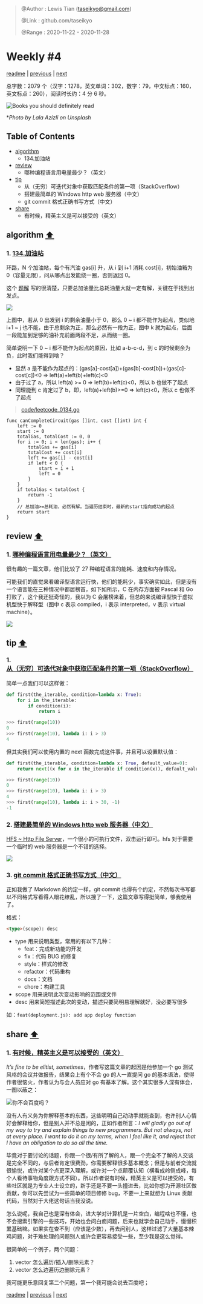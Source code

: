 > @Author  : Lewis Tian (taseikyo@gmail.com)
>
> @Link    : github.com/taseikyo
>
> @Range   : 2020-11-22 - 2020-11-28

# Weekly #4

[readme](../README.md) | [previous](202011W3.md) | [next](202012W1.md)

总字数：2079 个（汉字：1278，英文单词：302，数字：79，中文标点：160，英文标点：260），阅读时长约：4 分 6 秒。

![](../images/202011/lala-azizli-OFZUaeYKP3k-unsplash.jpg "Books you should definitely read")

\**Photo by Lala Azizli on Unsplash*

## Table of Contents

- [algorithm](#algorithm-)
	- 134.加油站
- [review](#review-)
	- 哪种编程语言用电量最少？（英文）
- [tip](#tip-)
	- 从（无穷）可迭代对象中获取匹配条件的第一项（StackOverflow）
	- 搭建最简单的 Windows http web 服务器（中文）
	- git commit 格式正确书写方式（中文）
- [share](#share-)
	- 有时候，精英主义是可以接受的（英文）

## algorithm [⬆](#weekly-4)

### 1. [134.加油站](https://leetcode-cn.com/problems/gas-station/)

环路，N 个加油站，每个有汽油 gas[i] 升，从 i 到 i+1 消耗 cost[i]，初始油箱为 0（容量无限），问从哪点出发能绕一圈，否则返回 0。

这个 [题解](https://leetcode-cn.com/problems/gas-station/solution/shou-hua-tu-jie-liang-ge-guan-jian-jie-lun-de-jian/) 写的很清楚，只要总加油量比总耗油量大就一定有解，关键在于找到出发点。

![](../images/202011/w4-algo-1.png)

上图中，若从 0 出发到 i 的剩余油量小于 0，那么 0 ~ i 都不能作为起点，类似地 i+1 ~ j 也不能，由于总剩余为正，那么必然有一段为正，图中 k 就为起点，后面一段能加到足够的油补充前面两段不足，从而绕一圈。

简单说明一下 0 ~ i 都不能作为起点的原因，比如 a-b-c-d，到 c 的时候剩余为负，此时我们能得到啥？

- 显然 a 是不能作为起点的：(gas[a]-cost[a])+(gas[b]-cost[b])+(gas[c]-cost[c])<0 => left(a)+left(b)+left(c)<0
- 由于过了 a，所以 left(a) >= 0 => left(b)+left(c)<0，所以 b 也做不了起点
- 同理能到 c 肯定过了 b，即，left(a)+left(b)>=0 => left(c)<0，所以 c 也做不了起点

> [code/leetcode_0134.go](../code/leetcode_0134.go)

```Golang
func canCompleteCircuit(gas []int, cost []int) int {
	left := 0
	start := 0
	totalGas, totalCost := 0, 0
	for i := 0; i < len(gas); i++ {
		totalGas += gas[i]
		totalCost += cost[i]
		left += gas[i] - cost[i]
		if left < 0 {
			start = i + 1
			left = 0
		}
	}
	if totalGas < totalCost {
		return -1
	}
	// 总加油>=总耗油，必然有解。当遍历结束时，最新的start指向成功的起点
	return start
}
```

## review [⬆](#weekly-4)

### 1. [哪种编程语言用电量最少？（英文）](https://thenewstack.io/which-programming-languages-use-the-least-electricity/)

很有趣的一篇文章，他们比较了 27 种编程语言的能耗、速度和内存情况。

可能我们的直觉来看编译型语言运行快，他们的能耗少，事实确实如此，但是没有一个语言能在三种情况中都居榜首，如下如所示，C 在内存方面被 Pascal 和 Go 打败了，这个我还挺奇怪的，我以为 C 会屠榜来着，但总的来说编译型快于虚拟机型快于解释型（图中 c 表示 compiled，i 表示 interpreted，v 表示 virtual machine）。

![](../images/202011/w4-review-1.png)

## tip [⬆](#weekly-4)

### 1. [从（无穷）可迭代对象中获取匹配条件的第一项（StackOverflow）](https://stackoverflow.com/questions/2361426/get-the-first-item-from-an-iterable-that-matches-a-condition)

简单一点我们可以这样做：

```Python
def first(the_iterable, condition=lambda x: True):
	for i in the_iterable:
		if condition(i):
			return i

>>> first(range(10))
0
>>> first(range(10), lambda i: i > 3)
4
```

但其实我们可以使用内置的 next 函数完成这件事，并且可以设置默认值：

```Python
def first(the_iterable, condition=lambda x: True, default_value=0):
	return next((x for x in the_iterable if condition(x)), default_value)

>>> first(range(10))
0
>>> first(range(10), lambda i: i > 3)
4
>>> first(range(10), lambda i: i > 30, -1)
-1
```

### 2. [搭建最简单的 Windows http web 服务器（中文）](https://blog.csdn.net/Cinderella___/article/details/88697062)

[HFS ~ Http File Server](http://www.rejetto.com/hfs/?f=dl)，一个很小的可执行文件，双击运行即可。hfs 对于需要一个临时的 web 服务器是一个不错的选择。

![](../images/202011/Snipaste_20201116_210823.png)

### 3. [git commit 格式正确书写方式（中文）](https://www.jianshu.com/p/7f4572b88c84)

正如我做了 Markdown 的约定一样，git commit 也得有个约定，不然每次书写都以不同格式写看得人眼花缭乱，所以搜了一下，这篇文章写得挺简单，够我使用了。

格式：

```Markdown
<type>(scope): desc
```

- type 用来说明类型，常用的有以下几种：
	- feat：完成新功能的开发
	- fix：代码 BUG 的修复
	- style：样式的修改
	- refactor：代码重构
	- docs：文档
	- chore：构建工具
- scope 用来说明此次变动影响的范围或文件
- desc 用来简短描述此次的变动，描述只要简明易理解就好，没必要写很多

如：`feat(deployment.js): add app deploy function`

## share [⬆](#weekly-4)

### 1. [有时候，精英主义是可以接受的（英文）](https://www.arp242.net/elitist.html)

*It’s fine to be elitist, sometimes*，作者写这篇文章的起因是他参加一个 go 测试风格的会议并做报告，结果会上有个不会 go 的人一直提问 go 的基本语法，使得作者很恼火，作者认为与会人员应对 go 有基本了解。这个其实很多人深有体会，一图以蔽之：

![](../images/202011/w4-share-1.jpg "你不会百度吗？")

没有人有义务为你解释基本的东西，这些明明自己动动手就能查到，也许别人心情好会解释给你，但是别人并不总是闲的，正如作者所言：*I will gladly go out of my way to try and explain things to new programmers. But not always, not at every place. I want to do it on my terms, when I feel like it, and reject that I have an obligation to do so all the time.*

毕竟对于要讨论的话题，你跟一个很/有所了解的人，跟一个完全不了解的人交谈是完全不同的，与后者肯定很费劲，你需要解释很多基本概念；但是与前者交流就很愉悦，或许对某个点更深入理解，或许对一个点颠覆认知（横看成岭侧成峰，每个人看待事物角度跟方式不同）。所以作者说有时候，精英主义是可以接受的，有些社区就是为专业人士设立的，新手还是不要一头撞进去，比如你想为开源社区做贡献，你可以先尝试为一些简单的项目修修 bug，不要一上来就想为 Linux 贡献代码，当然对于大佬这句话当我没说。

怎么说呢，我自己也是深有体会，进大学对计算机是一片空白，编程啥也不懂，也不会搜索引擎的一些技巧，开始也会问白痴问题，后来也就学会自己动手，慢慢积累基础嘛。如果实在查不到（应该是少数），再去问别人，这样过滤了大量基本辣鸡问题，对于难处理的问题别人或许会更容易接受一些，至少我是这么觉得。

很简单的一个例子，两个问题：

1. vector 怎么遍历/插入/删除元素？
2. vector 怎么边遍历边删除元素？

我可能更乐意回复第二个问题，第一个我可能会说去百度吧；

[readme](../README.md) | [previous](202011W3.md) | [next](202012W1.md)
